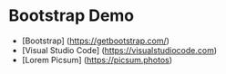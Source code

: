 # Bootstrap Demo

- [Bootstrap] (https://getbootstrap.com/)
- [Visual Studio Code] (https://visualstudiocode.com)
- [Lorem Picsum] (https://picsum.photos)
